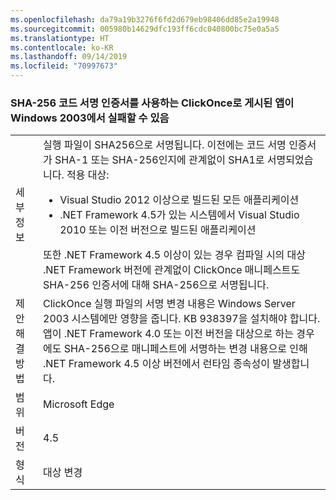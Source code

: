 ```yaml
---
ms.openlocfilehash: da79a19b3276f6fd2d679eb98406dd85e2a19948
ms.sourcegitcommit: 005980b14629dfc193ff6cdc040800bc75e0a5a5
ms.translationtype: HT
ms.contentlocale: ko-KR
ms.lasthandoff: 09/14/2019
ms.locfileid: "70997673"
---
```

### <a name="apps-published-with-clickonce-that-use-a-sha-256-code-signing-certificate-may-fail-on-windows-2003"></a>SHA-256 코드 서명 인증서를 사용하는 ClickOnce로 게시된 앱이 Windows 2003에서 실패할 수 있음

|   |   |
|---|---|
|세부 정보|실행 파일이 SHA256으로 서명됩니다. 이전에는 코드 서명 인증서가 SHA-1 또는 SHA-256인지에 관계없이 SHA1로 서명되었습니다. 적용 대상:<ul><li>Visual Studio 2012 이상으로 빌드된 모든 애플리케이션</li><li>.NET Framework 4.5가 있는 시스템에서 Visual Studio 2010 또는 이전 버전으로 빌드된 애플리케이션</li></ul>또한 .NET Framework 4.5 이상이 있는 경우 컴파일 시의 대상 .NET Framework 버전에 관계없이 ClickOnce 매니페스트도 SHA-256 인증서에 대해 SHA-256으로 서명됩니다.|
|제안 해결 방법|ClickOnce 실행 파일의 서명 변경 내용은 Windows Server 2003 시스템에만 영향을 줍니다. KB 938397을 설치해야 합니다. 앱이 .NET Framework 4.0 또는 이전 버전을 대상으로 하는 경우에도 SHA-256으로 매니페스트에 서명하는 변경 내용으로 인해 .NET Framework 4.5 이상 버전에서 런타임 종속성이 발생합니다.|
|범위|Microsoft Edge|
|버전|4.5|
|형식|대상 변경|

